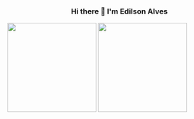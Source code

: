
  <h3 align="center"> Hi there 👋 I'm Edilson Alves </h3>
<div id="card">
<a>
  <img height=200 align="center" src="https://github-readme-stats.vercel.app/api?username=snipax&show_icons=true&include_all_commits=true&hide=contribs&theme=aura_dark" />
</a>
<a>
  <img height=200 align="center" src="https://github-readme-stats.vercel.app/api/top-langs/?username=snipax&layout=compact&theme=aura_dark&card_width=320" />
</a>
</div>
<!--
**snipax/snipax** is a ✨ _special_ ✨ repository because its `README.md` (this file) appears on your GitHub profile.

Here are some ideas to get you started:

- 🔭 I’m currently working on ...
- 🌱 I’m currently learning ...
- 👯 I’m looking to collaborate on ...
- 🤔 I’m looking for help with ...
- 💬 Ask me about ...
- 📫 How to reach me: ...
- 😄 Pronouns: ...
- ⚡ Fun fact: ...
-->
